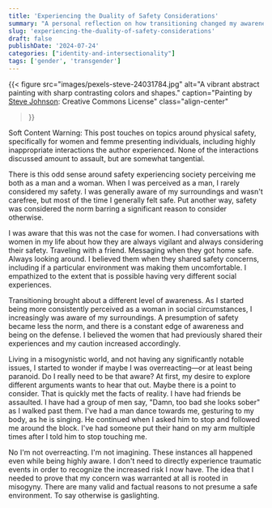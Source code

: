 ```yaml
---
title: 'Experiencing the Duality of Safety Considerations'
summary: "A personal reflection on how transitioning changed my awareness of safety and the stark reality of navigating misogyny."
slug: 'experiencing-the-duality-of-safety-considerations'
draft: false
publishDate: '2024-07-24'
categories: ["identity-and-intersectionality"]
tags: ['gender', 'transgender']
---
```

{{< figure
  src="images/pexels-steve-24031784.jpg"
  alt="A vibrant abstract painting with sharp contrasting colors and shapes."
  caption="Painting by [Steve Johnson](https://www.pexels.com/photo/close-up-of-a-colorful-painting-24031784/): Creative Commons License"
  class="align-center"
>}}

Soft Content Warning: This post touches on topics around physical safety, specifically for women and femme presenting individuals, including highly inappropriate interactions the author experienced. None of the interactions discussed amount to assault, but are somewhat tangential.

There is this odd sense around safety experiencing society perceiving me both as a man and a woman. When I was perceived as a man, I rarely considered my safety. I was generally aware of my surroundings and wasn't carefree, but most of the time I generally felt safe. Put another way, safety was considered the norm barring a significant reason to consider otherwise.

I was aware that this was not the case for women. I had conversations with women in my life about how they are always vigilant and always considering their safety. Traveling with a friend. Messaging when they got home safe. Always looking around. I believed them when they shared safety concerns, including if a particular environment was making them uncomfortable. I empathized to the extent that is possible having very different social experiences.

Transitioning brought about a different level of awareness. As I started being more consistently perceived as a woman in social circumstances, I increasingly was aware of my surroundings. A presumption of safety became less the norm, and there is a constant edge of awareness and being on the defense. I believed the women that had previously shared their experiences and my caution increased accordingly.

Living in a misogynistic world, and not having any significantly notable issues, I started to wonder if maybe I was overreacting—or at least being paranoid. Do I really need to be that aware? At first, my desire to explore different arguments wants to hear that out. Maybe there is a point to consider. That is quickly met the facts of reality. I have had friends be assaulted. I have had a group of men say, "Damn, too bad she looks sober" as I walked past them. I've had a man dance towards me, gesturing to my body, as he is singing. He continued when I asked him to stop and followed me around the block. I've had someone put their hand on my arm multiple times after I told him to stop touching me.

No I'm not overreacting. I'm not imagining. These instances all happened even while being highly aware. I don't need to directly experience traumatic events in order to recognize the increased risk I now have. The idea that I needed to prove that my concern was warranted at all is rooted in misogyny. There are many valid and factual reasons to not presume a safe environment. To say otherwise is gaslighting.
